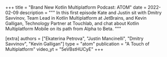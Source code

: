 +++
title = "Brand New Kotlin Multiplatform Podcast: ATOM"
date = 2022-02-09
description = """
In this first episode Kate and Justin sit with Dmitry Savvinov, Team Lead in Kotlin Multiplatform at JetBrains, and Kevin Galligan, Technology Partner at Touchlab, and chat about Kotlin Multiplatform Mobile on its path from Alpha to Beta.
"""

[extra]
authors = ["Ekaterina Petrova", "Justin Mancinelli", "Dmitry Savvinov", "Kevin Galligan"]
type = "atom"
publication = "A Touch of Multiplatform"
video_yt = "5eVBstHUCyE"
+++
